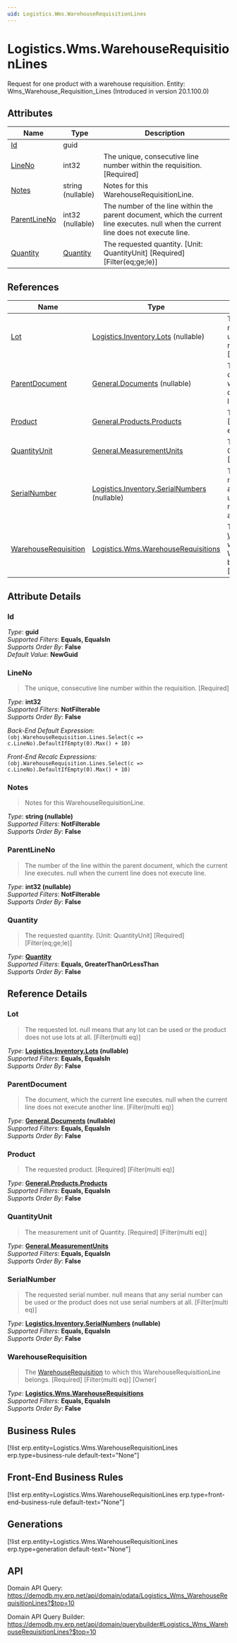 ```yaml
---
uid: Logistics.Wms.WarehouseRequisitionLines
---
```

# Logistics.Wms.WarehouseRequisitionLines

Request for one product with a warehouse requisition. Entity: Wms_Warehouse_Requisition_Lines (Introduced in version 20.1.100.0)

## Attributes

| Name | Type | Description |
| ---- | ---- | --- |
| [Id](Logistics.Wms.WarehouseRequisitionLines.md#Id) | guid |  
| [LineNo](Logistics.Wms.WarehouseRequisitionLines.md#LineNo) | int32 | The unique, consecutive line number within the requisition. [Required] 
| [Notes](Logistics.Wms.WarehouseRequisitionLines.md#Notes) | string (nullable) | Notes for this WarehouseRequisitionLine. 
| [ParentLineNo](Logistics.Wms.WarehouseRequisitionLines.md#ParentLineNo) | int32 (nullable) | The number of the line within the parent document, which the current line executes. null when the current line does not execute line. 
| [Quantity](Logistics.Wms.WarehouseRequisitionLines.md#Quantity) | [Quantity](../data-types.md#Quantity) | The requested quantity. [Unit: QuantityUnit] [Required] [Filter(eq;ge;le)] 

## References

| Name | Type | Description |
| ---- | ---- | --- |
| [Lot](Logistics.Wms.WarehouseRequisitionLines.md#Lot) | [Logistics.Inventory.Lots](Logistics.Inventory.Lots.md) (nullable) | The requested lot. null means that any lot can be used or the product does not use lots at all. [Filter(multi eq)] |
| [ParentDocument](Logistics.Wms.WarehouseRequisitionLines.md#ParentDocument) | [General.Documents](General.Documents.md) (nullable) | The document, which the current line executes. null when the current line does not execute another line. [Filter(multi eq)] |
| [Product](Logistics.Wms.WarehouseRequisitionLines.md#Product) | [General.Products.Products](General.Products.Products.md) | The requested product. [Required] [Filter(multi eq)] |
| [QuantityUnit](Logistics.Wms.WarehouseRequisitionLines.md#QuantityUnit) | [General.MeasurementUnits](General.MeasurementUnits.md) | The measurement unit of Quantity. [Required] [Filter(multi eq)] |
| [SerialNumber](Logistics.Wms.WarehouseRequisitionLines.md#SerialNumber) | [Logistics.Inventory.SerialNumbers](Logistics.Inventory.SerialNumbers.md) (nullable) | The requested serial number. null means that any serial number can be used or the product does not use serial numbers at all. [Filter(multi eq)] |
| [WarehouseRequisition](Logistics.Wms.WarehouseRequisitionLines.md#WarehouseRequisition) | [Logistics.Wms.WarehouseRequisitions](Logistics.Wms.WarehouseRequisitions.md) | The [WarehouseRequisition](Logistics.Wms.WarehouseRequisitionLines.md#WarehouseRequisition) to which this WarehouseRequisitionLine belongs. [Required] [Filter(multi eq)] [Owner] |


## Attribute Details

### Id

_Type_: **guid**  
_Supported Filters_: **Equals, EqualsIn**  
_Supports Order By_: **False**  
_Default Value_: **NewGuid**  

### LineNo

> The unique, consecutive line number within the requisition. [Required]

_Type_: **int32**  
_Supported Filters_: **NotFilterable**  
_Supports Order By_: **False**  

_Back-End Default Expression:_  
`(obj.WarehouseRequisition.Lines.Select(c => c.LineNo).DefaultIfEmpty(0).Max() + 10)`

_Front-End Recalc Expressions:_  
`(obj.WarehouseRequisition.Lines.Select(c => c.LineNo).DefaultIfEmpty(0).Max() + 10)`
### Notes

> Notes for this WarehouseRequisitionLine.

_Type_: **string (nullable)**  
_Supported Filters_: **NotFilterable**  
_Supports Order By_: **False**  

### ParentLineNo

> The number of the line within the parent document, which the current line executes. null when the current line does not execute line.

_Type_: **int32 (nullable)**  
_Supported Filters_: **NotFilterable**  
_Supports Order By_: **False**  

### Quantity

> The requested quantity. [Unit: QuantityUnit] [Required] [Filter(eq;ge;le)]

_Type_: **[Quantity](../data-types.md#Quantity)**  
_Supported Filters_: **Equals, GreaterThanOrLessThan**  
_Supports Order By_: **False**  


## Reference Details

### Lot

> The requested lot. null means that any lot can be used or the product does not use lots at all. [Filter(multi eq)]

_Type_: **[Logistics.Inventory.Lots](Logistics.Inventory.Lots.md) (nullable)**  
_Supported Filters_: **Equals, EqualsIn**  
_Supports Order By_: **False**  

### ParentDocument

> The document, which the current line executes. null when the current line does not execute another line. [Filter(multi eq)]

_Type_: **[General.Documents](General.Documents.md) (nullable)**  
_Supported Filters_: **Equals, EqualsIn**  
_Supports Order By_: **False**  

### Product

> The requested product. [Required] [Filter(multi eq)]

_Type_: **[General.Products.Products](General.Products.Products.md)**  
_Supported Filters_: **Equals, EqualsIn**  
_Supports Order By_: **False**  

### QuantityUnit

> The measurement unit of Quantity. [Required] [Filter(multi eq)]

_Type_: **[General.MeasurementUnits](General.MeasurementUnits.md)**  
_Supported Filters_: **Equals, EqualsIn**  
_Supports Order By_: **False**  

### SerialNumber

> The requested serial number. null means that any serial number can be used or the product does not use serial numbers at all. [Filter(multi eq)]

_Type_: **[Logistics.Inventory.SerialNumbers](Logistics.Inventory.SerialNumbers.md) (nullable)**  
_Supported Filters_: **Equals, EqualsIn**  
_Supports Order By_: **False**  

### WarehouseRequisition

> The [WarehouseRequisition](Logistics.Wms.WarehouseRequisitionLines.md#WarehouseRequisition) to which this WarehouseRequisitionLine belongs. [Required] [Filter(multi eq)] [Owner]

_Type_: **[Logistics.Wms.WarehouseRequisitions](Logistics.Wms.WarehouseRequisitions.md)**  
_Supported Filters_: **Equals, EqualsIn**  
_Supports Order By_: **False**  



## Business Rules

[!list erp.entity=Logistics.Wms.WarehouseRequisitionLines erp.type=business-rule default-text="None"]

## Front-End Business Rules

[!list erp.entity=Logistics.Wms.WarehouseRequisitionLines erp.type=front-end-business-rule default-text="None"]

## Generations

[!list erp.entity=Logistics.Wms.WarehouseRequisitionLines erp.type=generation default-text="None"]

## API

Domain API Query:
<https://demodb.my.erp.net/api/domain/odata/Logistics_Wms_WarehouseRequisitionLines?$top=10>

Domain API Query Builder:
<https://demodb.my.erp.net/api/domain/querybuilder#Logistics_Wms_WarehouseRequisitionLines?$top=10>

